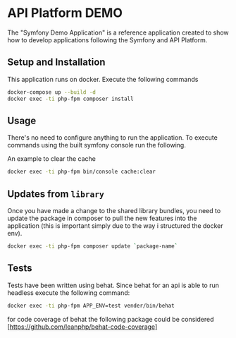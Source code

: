 # API Platform DEMO
The "Symfony Demo Application" is a reference application created to show how to develop applications following the Symfony and API Platform.
## Setup and Installation
This application runs on docker. Execute the following commands
```bash
docker-compose up --build -d
docker exec -ti php-fpm composer install
```
## Usage
There's no need to configure anything to run the application.
To execute commands using the built symfony console run the following.

An example to clear the cache
```bash
docker exec -ti php-fpm bin/console cache:clear
```
## Updates from `library`
Once you have made a change to the shared library bundles, you need to update the package in composer to pull the new features into the application (this is important simply due to the way i structured the docker env).
```bash
docker exec -ti php-fpm composer update `package-name`
```
## Tests
Tests have been written using behat. Since behat for an api is able to run headless execute the following command:
```bash
docker exec -ti php-fpm APP_ENV=test vender/bin/behat
```
for code coverage of behat the following package could be considered [https://github.com/leanphp/behat-code-coverage]